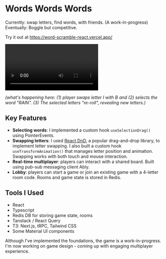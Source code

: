 # Words Words Words

Currently: swap letters, find words, with friends. (A work-in-progress)
<br/>
Eventually: Boggle but competitive.

Try it out at https://word-scramble-react.vercel.app/

<video src="https://github.com/mikey555/word-scramble-react/assets/983004/9cbbbcd6-aa4e-4b44-85ba-b8b199a603ec"></video>

<p><i>(what's happening here: (1) player swaps letter I with B and (2) selects the word "RAIN". (3) The selected letters "re-roll", revealing new letters.)</i></p>

## Key Features
- **Selecting words**: I implemented a custom hook `useSelectionDrag()` using PointerEvents.
- **Swapping letters**: I used [React DnD](https://react-dnd.github.io/react-dnd/about), a popular drag-and-drop library, to implement letter swapping. I also built a custom hook `useTransformAnimation()` that manages letter position and animation. Swapping works with both touch and mouse interaction.
- **Real-time multiplayer**: players can interact with a shared board. Built using pub-sub messaging client Ably.
- **Lobby**: players can start a game or join an existing game with a 4-letter room code. Rooms and game state is stored in Redis.

## Tools I Used
- React
- Typescript
- Redis DB for storing game state, rooms
- Tanstack / React Query
- T3: Next.js, tRPC, Tailwind CSS
- Some Material UI components

Although I've implemented the foundations, the game is a work-in-progress. I'm now working on game design - coming up with engaging multiplayer experience.
